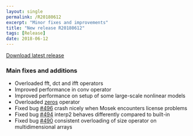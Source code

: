 ```yaml
---
layout: single
permalink: /R20180612
excerpt: "Minor fixes and improvements"
title: "New release R20180612"
tags: [Release]
date: 2018-06-12
---
```


[Download latest release](/download)

### Main fixes and additions

* Overloaded fft, dct and ifft operators
* Improved performance in conv operator
* Improved performance on setup of some large-scale nonlinear models
* Overloaded [zeros](/command/zeros) operator
* Fixed bug [#496](https://github.com/yalmip/YALMIP/issues/496) crash nicely when Mosek encounters license problems
* Fixed bug [#494](https://github.com/yalmip/YALMIP/issues/494) interp2 behaves differently compared to built-in
* Fixed bug [#490](https://github.com/yalmip/YALMIP/issues/490) consistent overloading of size operator on multidimensional arrays












